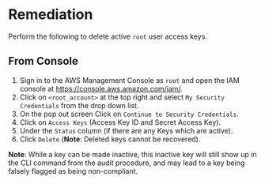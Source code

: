 # Remediation

Perform the following to delete active `root` user access keys.

## From Console

1. Sign in to the AWS Management Console as `root` and open the IAM console at <https://console.aws.amazon.com/iam/>.
2. Click on `<root_account>` at the top right and select `My Security Credentials` from the drop down list.
3. On the pop out screen Click on `Continue to Security Credentials`.
4. Click on `Access Keys` (Access Key ID and Secret Access Key).
5. Under the `Status` column (if there are any Keys which are active).
6. Click `Delete` (**Note**: Deleted keys cannot be recovered).

**Note**: While a key can be made inactive, this inactive key will still show up in the CLI command from the audit procedure, and may lead to a key being falsely flagged as being non-compliant.

